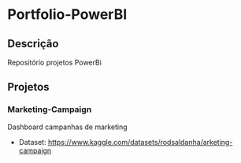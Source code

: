# Portfolio-PowerBI

## Descrição
Repositório projetos PowerBi

## Projetos
### Marketing-Campaign
Dashboard campanhas de marketing
- Dataset: https://www.kaggle.com/datasets/rodsaldanha/arketing-campaign
